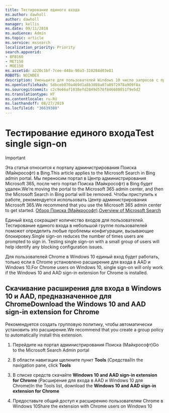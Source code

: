 ```yaml
---
title: Тестирование единого входа
ms.author: dawholl
author: dawholl
manager: kellis
ms.date: 09/11/2018
ms.audience: Admin
ms.topic: article
ms.service: mssearch
localization_priority: Priority
search.appverid:
- BFB160
- MET150
- MOE150
ms.assetid: a220c1bf-7cee-448a-90a3-310284d03e81
ROBOTS: NOINDEX
description: Уменьшите для пользователей Windows 10 число запросов с предложением войти в Поиск (Майкрософт) и Office 365
ms.openlocfilehash: 5dbceb070a469d1a8b3808a07a0972978a909f8a
ms.sourcegitcommit: c2c9e66af1038efd2849d578f846680851f9e5d2
ms.translationtype: HT
ms.contentlocale: ru-RU
ms.lasthandoff: 08/27/2019
ms.locfileid: "36639380"
---
```

# <a name="test-single-sign-on"></a><span data-ttu-id="35446-103">Тестирование единого входа</span><span class="sxs-lookup"><span data-stu-id="35446-103">Test single sign-on</span></span>

> [!IMPORTANT]
> <span data-ttu-id="35446-104">Эта статья относится к порталу администрирования Поиска (Майкрософт) в Bing.</span><span class="sxs-lookup"><span data-stu-id="35446-104">This article applies to the Microsoft Search in Bing admin portal.</span></span> <span data-ttu-id="35446-105">Мы переносим портал в Центр администрирования Microsoft 365, после чего портал Поиска (Майкрософт) в Bing будет удален.</span><span class="sxs-lookup"><span data-stu-id="35446-105">We’re moving the portal to the Microsoft 365 admin center, and then the Microsoft Search in Bing portal will be removed.</span></span> <span data-ttu-id="35446-106">Чтобы приступить к работе, рекомендуется использовать Центр администрирования Microsoft 365.</span><span class="sxs-lookup"><span data-stu-id="35446-106">We recommend that you use the Microsoft 365 admin center to get started.</span></span> <span data-ttu-id="35446-107">[Обзор Поиска (Майкрософт)](overview-microsoft-search.md).</span><span class="sxs-lookup"><span data-stu-id="35446-107">[Overview of Microsoft Search](overview-microsoft-search.md)</span></span>
    
<span data-ttu-id="35446-p102">Единый вход сокращает количество входов для пользователей. Тестирование единого входа в небольшой группе пользователей поможет определить любые проблемы конфигурации, вызывающие блокировку.</span><span class="sxs-lookup"><span data-stu-id="35446-p102">Single sign-on reduces the number of times users are prompted to sign in. Testing single sign-on with a small group of users will help identify any blocking configuration issues.</span></span> 
  
<span data-ttu-id="35446-110">Для пользователей Chrome в Windows 10 единый вход будет работать, только если в Chrome установлено расширение для входа в AAD и Windows 10.</span><span class="sxs-lookup"><span data-stu-id="35446-110">For Chrome users on Windows 10, single sign-on will only work if the Windows 10 and AAD sign-in extension for Chrome is installed.</span></span> 
  
## <a name="download-the-windows-10-and-aad-sign-in-extension-for-chrome"></a><span data-ttu-id="35446-111">Скачивание расширения для входа в Windows 10 и AAD, предназначенное для Chrome</span><span class="sxs-lookup"><span data-stu-id="35446-111">Download the Windows 10 and AAD sign-in extension for Chrome</span></span>

<span data-ttu-id="35446-112">Рекомендуется создать групповую политику, чтобы автоматически установить это расширение.</span><span class="sxs-lookup"><span data-stu-id="35446-112">We recommend that you create a group policy to automatically install this extension.</span></span>
  
1. <span data-ttu-id="35446-113">Перейдите на портал администрирования Поиска (Майкрософт)</span><span class="sxs-lookup"><span data-stu-id="35446-113">Go to the Microsoft Search Admin portal</span></span>
    
2. <span data-ttu-id="35446-114">В области навигации щелкните пункт **Tools** (Средства)</span><span class="sxs-lookup"><span data-stu-id="35446-114">In the navigation pane, click **Tools**</span></span>
    
3. <span data-ttu-id="35446-115">В списке средств скачайте **Windows 10 and AAD sign-in extension for Chrome** (Расширение для входа в AAD и Windows 10 для Chrome)</span><span class="sxs-lookup"><span data-stu-id="35446-115">In the Tools list, download the **Windows 10 and AAD sign-in extension for Chrome**</span></span>
    
4. <span data-ttu-id="35446-116">Предоставьте общий доступ к расширению пользователям Chrome в Windows 10</span><span class="sxs-lookup"><span data-stu-id="35446-116">Share the extension with Chrome users on Windows 10</span></span>

  

